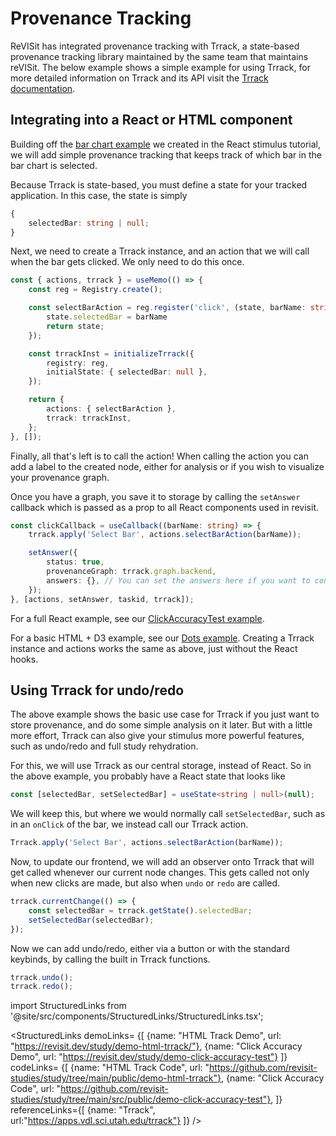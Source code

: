 # Provenance Tracking

ReVISit has integrated provenance tracking with Trrack, a state-based provenance tracking library maintained by the same team that maintains reVISit. The below example shows a simple example for using Trrack, for more detailed information on Trrack and its API visit the [Trrack documentation](https://apps.vdl.sci.utah.edu/trrack).

## Integrating into a React or HTML component

Building off the [bar chart example](../react-stimulus) we created in the React stimulus tutorial, we will add simple provenance tracking that keeps track of which bar in the bar chart is selected. 

Because Trrack is state-based, you must define a state for your tracked application. In this case, the state is simply 
```ts
{
    selectedBar: string | null;
}
```

Next, we need to create a Trrack instance, and an action that we will call when the bar gets clicked. We only need to do this once. 

```ts
const { actions, trrack } = useMemo(() => {
    const reg = Registry.create();

    const selectBarAction = reg.register('click', (state, barName: string) => {
        state.selectedBar = barName
        return state;
    });

    const trrackInst = initializeTrrack({
        registry: reg,
        initialState: { selectedBar: null },
    });

    return {
        actions: { selectBarAction },
        trrack: trrackInst,
    };
}, []);
```

Finally, all that's left is to call the action! When calling the action you can add a label to the created node, either for analysis or if you wish to visualize your provenance graph. 

Once you have a graph, you save it to storage by calling the `setAnswer` callback which is passed as a prop to all React components used in revisit. 

```ts
const clickCallback = useCallback((barName: string) => {
    trrack.apply('Select Bar', actions.selectBarAction(barName));

    setAnswer({
        status: true,
        provenanceGraph: trrack.graph.backend,
        answers: {}, // You can set the answers here if you want to control it manually, otherwise leave empty.
    });
}, [actions, setAnswer, taskid, trrack]);
```

For a full React example, see our [ClickAccuracyTest example](https://github.com/revisit-studies/study/blob/main/src/public/demo-click-accuracy-test/assets/ClickAccuracyTest.tsx).

For a basic HTML + D3 example, see our [Dots example](https://github.com/revisit-studies/study/blob/main/public/demo-html-trrack/assets/dots-count.html). Creating a Trrack instance and actions works the same as above, just without the React hooks.


## Using Trrack for undo/redo 
The above example shows the basic use case for Trrack if you just want to store provenance, and do some simple analysis on it later. But with a little more effort, Trrack can also give your stimulus more powerful features, such as undo/redo and full study rehydration. 

For this, we will use Trrack as our central storage, instead of React. So in the above example, you probably have a React state that looks like 

```ts
const [selectedBar, setSelectedBar] = useState<string | null>(null);
```

We will keep this, but where we would normally call `setSelectedBar`, such as in an `onClick` of the bar, we instead call our Trrack action.

```ts
Trrack.apply('Select Bar', actions.selectBarAction(barName));
```

Now, to update our frontend, we will add an observer onto Trrack that will get called whenever our current node changes. This gets called not only when new clicks are made, but also when `undo` or `redo` are called.

```ts
trrack.currentChange(() => {
    const selectedBar = trrack.getState().selectedBar;
    setSelectedBar(selectedBar);
});
```

Now we can add undo/redo, either via a button or with the standard keybinds, by calling the built in Trrack functions. 

```ts
trrack.undo();
trrack.redo();
```

<!-- Importing links -->

import StructuredLinks from '@site/src/components/StructuredLinks/StructuredLinks.tsx';

<StructuredLinks
    demoLinks= {[
        {name: "HTML Track Demo", url: "https://revisit.dev/study/demo-html-trrack/"},
        {name: "Click Accuracy Demo", url: "https://revisit.dev/study/demo-click-accuracy-test"}
    ]}
    codeLinks= {[
        {name: "HTML Track Code", url: "https://github.com/revisit-studies/study/tree/main/public/demo-html-trrack"},
        {name: "Click Accuracy Code", url: "https://github.com/revisit-studies/study/tree/main/src/public/demo-click-accuracy-test"},
    ]}
    referenceLinks={[
        {name: "Trrack", url:"https://apps.vdl.sci.utah.edu/trrack"}
    ]}
/>